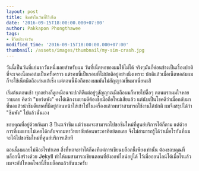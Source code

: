```yaml
---
layout: post
title: ซิมพังในวันที่ไร้เน็ต
date: '2016-09-15T18:00:00.000+07:00'
author: Pakkapon Phongthawee
tags:
- ชีวิตประจำวัน
modified_time: '2016-09-15T18:00:00.000+07:00'
thumbnail: /assets/images/thumbnail/my-sim-crash.jpg
---
```

วันนี้เป็นวันที่แย่มากวันหนึ่งเลยสำหรับผม วันที่เน็ตหอของผมใช้ไม่ได้ จริงๆมันก็ค่อนข้างเป็นเรื่องปกติที่จะเจอเน็ตหอล่มเป็นครั้งคราว แต่รอบนี้เป็นรอบที่ไม่ปกติอยู่อย่างนึงเพราะ ปกติแล้วเมื่อเน็ตหอล่มผมก็จะใช้เน็ตมือถือเล่นแก้เซ็ง แต่ตอนนี้มือถือของผมมันไม่สัญญาณขึ้นมาเนี่ยนะสิ

เริ่มต้นตอนเช้า ทุกอย่างก็ดูเหมือนจะปกติดีแต่อยู่ๆสัญญาณมือถือผมก็หายไปดื้อๆ ตอนแรกผมใจหายวาบเลย คิดว่า "บอร์ดพัง" คงได้เลิกงามยามดีต้องซื้อมือถือใหม่เสียแล้ว แต่นับเป็นโชคดีว่าเมื่อกลับมาที่หอแล้วนำซิมดีแทคที่มีอยู่ก่อนหน้าใส่เข้าไปในเครื่องแล้วพบว่าสามารถใช้งานได้ปกติ ผมจึงสรุปได้ว่า "ซิมพัง" ไปแล้วนั่นเอง

ขอบคุณที่อยู่ด้วยกันมา 3 ปีนะเจ้าซิม แม้ว่าผมจะสามารถไปขอซิมใหม่ที่ศูนย์บริการได้ก็ตาม แต่ด้วยการที่ผมแทบไม่เคยได้กลับจากมหาวิทยาลัยก่อนพระอาทิตย์ตกเลย จึงไม่สามารถรู้ได้ว่าเมื่อไรกันที่ผมจะได้ไปขอซิมใหม่ที่ศูนย์บริการเสียที

ตอนนี้ผมเลยไม่มีอะไรทำเลย สิ่งที่พอจะทำได้ก็คงทีแค่การเขียนบล็อกนี้เพียงเท่านั้น ต้องขอบคุณที่บล็อกนี้สร้างด้วย Jekyll ทำให้ผมสามารถเขียนตอนที่ยังออฟไลน์อยู่ได้ ไว้เมื่อออนไลน์ได้เมื่อไรแล้วผมจะอัปโหลดโพสนี้ขึ้นบล็อกแล้วกันนะครับ
